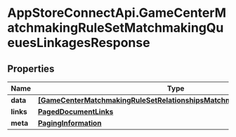 # AppStoreConnectApi.GameCenterMatchmakingRuleSetMatchmakingQueuesLinkagesResponse

## Properties

Name | Type | Description | Notes
------------ | ------------- | ------------- | -------------
**data** | [**[GameCenterMatchmakingRuleSetRelationshipsMatchmakingQueuesDataInner]**](GameCenterMatchmakingRuleSetRelationshipsMatchmakingQueuesDataInner.md) |  | 
**links** | [**PagedDocumentLinks**](PagedDocumentLinks.md) |  | 
**meta** | [**PagingInformation**](PagingInformation.md) |  | [optional] 


